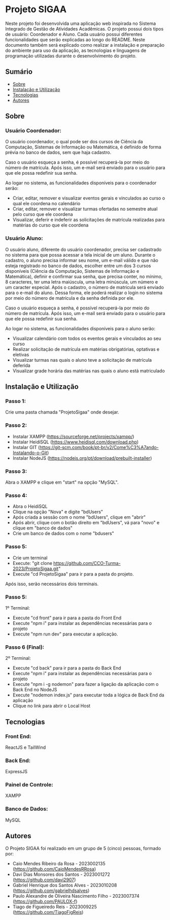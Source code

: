 # Projeto SIGAA

Neste projeto foi desenvolvida uma aplicação web inspirada no Sistema Integrado de Gestão de Atividades Acadêmicas. O projeto possui dois tipos de usuário: Coordenador e Aluno.
Cada usuário possui diferentes funcionalidades que serão explicadas ao longo do README. Neste documento também será explicado como realizar a instalação e preparação do ambiente
para uso da aplicação, as tecnologias e linguagens de programação utilizadas durante o desenvolvimento do projeto.

## Sumário

- [Sobre](#sobre)
- [Instalação e Utilização](#instalação-e-utilização)
- [Tecnologias](#tecnologias)
- [Autores](#autores)

## Sobre

### Usuário Coordenador:

O usuário coordenador, o qual pode ser dos cursos de Ciência da Computação, Sistemas de Informação ou Matemática, é definido de forma prévia no banco de dados, sem que haja cadastro.

Caso o usuário esqueça a senha, é possível recuperá-la por meio do número de matrícula. Após isso, um e-mail será enviado para o usuário para que ele possa redefinir sua senha.

Ao logar no sistema, as funcionalidades disponíveis para o coordenador serão:

- Criar, editar, remover e visualizar eventos gerais e vinculados ao curso o qual ele coordena no calendário
- Criar, editar, remover e visualizar turmas ofertadas no semestre atual pelo curso que ele coordena
- Visualizar, deferir e indeferir as solicitações de matrícula realizadas para matérias do curso que ele coordena

### Usuário Aluno:

O usuário aluno, diferente do usuário coordenador, precisa ser cadastrado no sistema para que possa acessar a tela inicial de um aluno. Durante o cadastro, o aluno precisa informar
seu nome, um e-mail válido e que não esteja registrado no banco de dados, escolher entre um dos 3 cursos disponíveis (Ciência da Computação, Sistemas de Informação e Matemática),
definir e confirmar sua senha, que precisa conter, no mínimo, 8 caracteres, ter uma letra maiúscula, uma letra minúscula, um número e um caracter especial. Após o cadastro,
o número de matricula será enviado para o e-mail do aluno. Dessa forma, ele poderá realizar o login no sistema por meio do número de matrícula e da senha definida por ele.

Caso o usuário esqueça a senha, é possível recuperá-la por meio do número de matrícula. Após isso, um e-mail será enviado para o usuário para que ele possa redefinir sua senha.

Ao logar no sistema, as funcionalidades disponíveis para o aluno serão:

- Visualizar calendário com todos os eventos gerais e vinculados ao seu curso
- Realizar solicitação de matrícula em matérias obrigatórias, optativas e eletivas
- Visualizar turmas nas quais o aluno teve a solicitação de matrícula deferida
- Visualizar grade horária das matérias nas quais o aluno está matriculado

## Instalação e Utilização

### Passo 1:

Crie uma pasta chamada "ProjetoSigaa" onde desejar.

### Passo 2:

- Instalar XAMPP (https://sourceforge.net/projects/xampp/)
- Instalar HeidiSQL (https://www.heidisql.com/download.php)
- Instalar GIT (https://git-scm.com/book/pt-br/v2/Come%C3%A7ando-Instalando-o-Git)
- Instalar NodeJS (https://nodejs.org/pt/download/prebuilt-installer)

### Passo 3:

Abra o XAMPP e clique em "start" na opção "MySQL".

### Passo 4:

- Abra o HeidiSQL
- Clique na opção "Nova" e digite "bdUsers"
- Após criada a sessão com o nome "bdUsers", clique em "abrir"
- Após abrir, clique com o botão direito em "bdUsers", vá para "novo" e clique em "banco de dados"
- Crie um banco de dados com o nome "bdusers"

### Passo 5:

- Crie um terminal
- Execute: "git clone https://github.com/CCO-Turma-2023/ProjetoSigaa.git"
- Execute "cd ProjetoSigaa" para ir para a pasta do projeto.

Após isso, serão necessários dois terminais.

### Passo 5:

1º Terminal: 
- Execute "cd front" para ir para a pasta do Front End
- Execute "npm i" para instalar as dependências necessárias para o projeto
- Execute "npm run dev" para executar a aplicação.

### Passo 6 (Final):

2º Terminal: 
- Execute "cd back" para ir para a pasta do Back End
- Execute "npm i" para instalar as dependências necessárias para o projeto
- Execute "npm i -g nodemon" para fazer a ligação da aplicação com o Back End no NodeJS
- Execute "nodemon index.js" para executar toda a lógica de Back End da aplicação
- Clique no link para abrir o Local Host

## Tecnologias

### Front End:

ReactJS e TailWind

### Back End:

ExpressJS

### Painel de Controle:

XAMPP

### Banco de Dados:

MySQL

## Autores

O Projeto SIGAA foi realizado em um grupo de 5 (cinco) pessoas, formado por:

- Caio Mendes Ribeiro da Rosa - 2023002135 (https://github.com/CaioMendesRRosa)
- Davi Dias Monsores dos Santos - 2023001272 (https://github.com/davi2907)
- Gabriel Henrique dos Santos Alves - 2023010208 (https://github.com/gabrielhdsalves)
- Paulo Alexandre de Oliveira Nascimento Filho - 2023007374 (https://github.com/PAULOX-f)
- Tiago de Figueiredo Reis - 2023009225 (https://github.com/TiagoFigReis)
